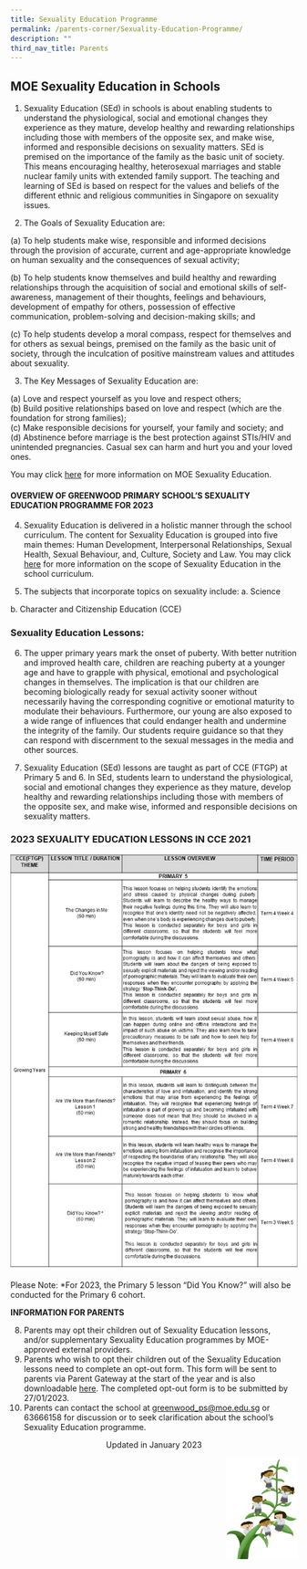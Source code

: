 ```yaml
---
title: Sexuality Education Programme
permalink: /parents-corner/Sexuality-Education-Programme/
description: ""
third_nav_title: Parents
---
```

## **MOE Sexuality Education in Schools**

1.	Sexuality Education (SEd) in schools is about enabling students to understand the physiological, social and emotional changes they experience as they mature, develop healthy and rewarding relationships including those with members of the opposite sex, and make wise, informed and responsible decisions on sexuality matters. SEd is premised on the importance of the family as the basic unit of society. This means encouraging healthy, heterosexual marriages and stable nuclear family units with extended family support. The teaching and learning of SEd is based on respect for the values and beliefs of the different ethnic and religious communities in Singapore on sexuality issues.

2.	The Goals of Sexuality Education are:

(a)	To help students make wise, responsible and informed decisions through the provision of accurate, current and age-appropriate knowledge on human sexuality and the consequences of sexual activity;

(b)	To help students know themselves and build healthy and rewarding relationships through the acquisition of social and emotional skills of self-awareness, management of their thoughts, feelings and behaviours, development of empathy for others, possession of effective communication, problem-solving and decision-making skills; and

(c)	To help students develop a moral compass, respect for themselves and for others as sexual beings, premised on the family as the basic unit of society, through the inculcation of positive mainstream values and attitudes about sexuality. 

3.	The Key Messages of Sexuality Education are:

(a)	Love and respect yourself as you love and respect others;<BR>
(b)	Build positive relationships based on love and respect (which are the foundation for strong families);<BR>
(c)	Make responsible decisions for yourself, your family and society; and<BR>
(d)	Abstinence before marriage is the best protection against STIs/HIV and unintended pregnancies. Casual sex can harm and hurt you and your loved ones.<BR>

You may click [here](https://go.gov.sg/moe-sexuality-education) for more information on MOE Sexuality Education.
 

#### **OVERVIEW OF GREENWOOD PRIMARY SCHOOL’S SEXUALITY EDUCATION PROGRAMME FOR 2023**

4.	Sexuality Education is delivered in a holistic manner through the school curriculum. The content for Sexuality Education is grouped into five main themes: Human Development, Interpersonal Relationships, Sexual Health, Sexual Behaviour, and, Culture, Society and Law. You may click [here](https://go.gov.sg/moe-sexuality-education-scope) for more information on the scope of Sexuality Education in the school curriculum.

5.	The subjects that incorporate topics on sexuality include:
	a.	Science

b.	Character and Citizenship Education (CCE)
  
### **Sexuality Education Lessons:**


6.	The upper primary years mark the onset of puberty. With better nutrition and improved health care, children are reaching puberty at a younger age and have to grapple with physical, emotional and psychological changes in themselves. The implication is that our children are becoming biologically ready for sexual activity sooner without necessarily having the corresponding cognitive or emotional maturity to modulate their behaviours. Furthermore, our young are also exposed to a wide range of influences that could endanger health and undermine the integrity of the family. Our students require guidance so that they can respond with discernment to the sexual messages in the media and other sources.

7.	Sexuality Education (SEd) lessons are taught as part of CCE (FTGP) at Primary 5 and 6. In SEd, students learn to understand the physiological, social and emotional changes they experience as they mature, develop healthy and rewarding relationships including those with members of the opposite sex, and make wise, informed and responsible decisions on sexuality matters. 


### **2023 SEXUALITY EDUCATION LESSONS IN CCE 2021**

![](/images/Sexuality%20Education.jpg)

Please Note:
*For 2023, the Primary 5 lesson “Did You Know?” will also be conducted for the Primary 6 cohort. 

**INFORMATION FOR PARENTS**

8.	Parents may opt their children out of Sexuality Education lessons, and/or supplementary Sexuality Education programmes by MOE-approved external providers. 
9.	Parents who wish to opt their children out of the Sexuality Education lessons need to complete an opt-out form. This form will be sent to parents via Parent Gateway at the start of the year and is also downloadable [here](/files/GY%20Opt-out%20form.pdf). The completed opt-out form is to be submitted by 27/01/2023.
10.	Parents can contact the school at greenwood_ps@moe.edu.sg or 63666158 for discussion or to seek clarification about the school’s Sexuality Education programme. 


<center>Updated in January 2023</center>

<img src="/images/Small%20logo/gwps%20children%20(1).png" 
     style="width:25%;float:right">